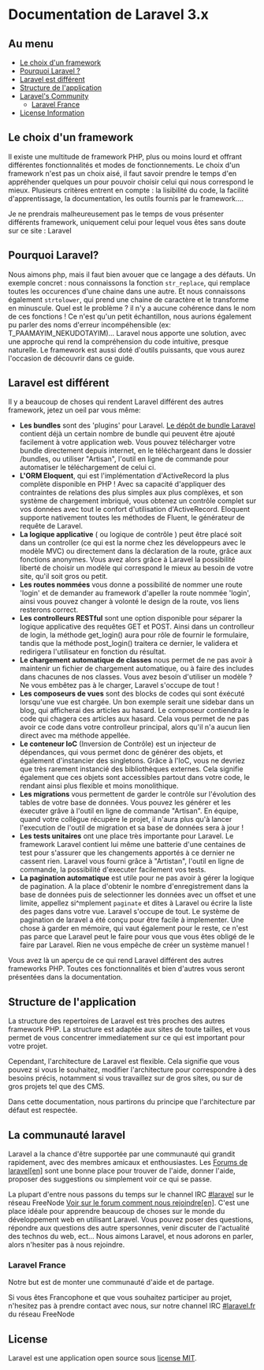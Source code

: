 # Documentation de Laravel 3.x

## Au menu

- [Le choix d'un framework](#le-choix-d-un-framework)
- [Pourquoi Laravel ?](#pourquoi-Laravel)
- [Laravel est différent](#Laravel-est-different)
- [Structure de l'application](#structure-de-l-application)
- [Laravel's Community](#Laravel-community)
    - [Laravel France](#Laravel-France)
- [License Information](#Laravel-license)

<a name="le-choix-d-un-framework"></a>
## Le choix d'un framework

Il existe une multitude de framework PHP, plus ou moins lourd et offrant différentes fonctionnalités et modes de fonctionnements. Le choix d'un framework n'est pas un choix aisé, il faut savoir prendre le temps d'en appréhender quelques un pour pouvoir choisir celui qui nous correspond le mieux. Plusieurs critères entrent en compte : la lisibilité du code, la facilité d'apprentissage, la documentation, les outils fournis par le framework....

Je ne prendrais malheureusement pas le temps de vous présenter différents framework, uniquement celui pour lequel vous êtes sans doute sur ce site : Laravel


<a name="pourquoi-Laravel"></a>
## Pourquoi Laravel?

Nous aimons php, mais il faut bien avouer que ce langage a des défauts. Un exemple concret : nous connaissons la fonction `str_replace`, qui remplace toutes les occurences d'une chaine dans une autre. Et nous connaissons également `strtolower`, qui prend une chaine de caractère et le transforme en minuscule. Quel est le problème ? il n'y a aucune cohérence dans le nom de ces fonctions ! Ce n'est qu'un petit échantillon, nous aurions également pu parler des noms d'erreur incompéhensible (ex: T_PAAMAYIM_NEKUDOTAYIM)...
Laravel nous apporte une solution, avec une approche qui rend la compréhension du code intuitive, presque naturelle. Le framework est aussi doté d'outils puissants, que vous aurez l'occasion de découvrir dans ce guide.

<a name="Laravel-est-different"></a>
## Laravel est différent

Il y a beaucoup de choses qui rendent Laravel différent des autres framework, jetez un oeil par vous même:

- **Les bundles** sont des 'plugins' pour Laravel. [Le dépôt de bundle Laravel](http://bundles.laravel.com/) contient déjà un certain nombre de bundle qui peuvent être ajouté facilement à votre application web. Vous pouvez télécharger votre bundle directement depuis internet, en le téléchargeant dans le dossier /bundles, ou utiliser "Artisan", l'outil en ligne de commande pour automatiser le téléchargement de celui ci.
- **L'ORM Eloquent**, qui est l'implémentation d'ActiveRecord la plus complète disponible en PHP ! Avec sa capacité d'appliquer des contraintes de relations des plus simples aux plus complèxes, et son système de chargement imbriqué, vous obtenez un contrôle complet sur vos données avec tout le confort d'utilisation d'ActiveRecord. Eloquent supporte nativement toutes les méthodes de Fluent, le générateur de requête de Laravel.
- **La logique applicative** ( ou logique de contrôle ) peut être placé soit dans un controller (ce qui est la norme chez les développeurs avec le modèle MVC) ou directement dans la déclaration de la route, grâce aux fonctions anonymes. Vous avez alors grâce à Laravel la possibilité liberté de choisir un modèle qui correspond le mieux au besoin de votre site, qu'il soit gros ou petit.
- **Les routes nommées** vous donne a possibilité de nommer une route 'login' et de demander au framework d'apeller la route nommée 'login', ainsi vous pouvez changer à volonté le design de la route, vos liens resterons correct.
- **Les controlleurs RESTful** sont une option disponible pour séparer la logique applicative des requêtes GET et POST. Ainsi dans un controlleur de login, la méthode get_login() aura pour rôle de fournir le formulaire, tandis que la méthode post_login() traitera ce dernier, le validera et redirigera l'utilisateur en fonction du résultat.
- **Le chargement automatique de classes** nous permet de ne pas avoir à maintenir un fichier de chargement automatique, ou à faire des includes dans chacunes de nos classes. Vous avez besoin d'utiliser un modèle ? Ne vous embêtez pas à le charger, Laravel s'occupe de tout !
- **Les composeurs de vues** sont des blocks de codes qui sont éxécuté lorsqu'une vue est chargée. Un bon exemple serait une sidebar dans un blog, qui afficherai des articles au hasard. Le composeur contiendra le code qui chagera ces articles aux hasard. Cela vous permet de ne pas avoir ce code dans votre controlleur principal, alors qu'il n'a aucun lien direct avec ma méthode appellée.
- **Le conteneur IoC** (Inversion de Contrôle) est un injecteur de dépendances, qui vous permet donc de générer des objets, et également d'instancier des singletons. Grâce à l'IoC, vous ne devriez que très rarement instancié des bibliothèques externes. Cela signifie également que ces objets sont accessibles partout dans votre code, le rendant ainsi plus flexible et moins monolithique. 
- **Les migrations** vous permettent de garder le contrôle sur l'évolution des tables de votre base de données. Vous pouvez les générer et les éxecuter grâve à l'outil en ligne de commande "Artisan". En équipe, quand votre collègue récupère le projet, il n'aura plus qu'à lancer l'execution de l'outil de migration et sa base de données sera à jour !
- **Les tests unitaires** ont une place très importante pour Laravel. Le framework Laravel contient lui même une batterie d'une centaines de test pour s'assurer que les changements apportés à ce dernier ne cassent rien. Laravel vous fourni grâce à "Artistan", l'outil en ligne de commande, la possibilité d'executer facilement vos tests.
- **La pagination automatique** est utile pour ne pas avoir à gérer la logique de pagination. A la place d'obtenir le nombre d'enregistrement dans la base de données puis de selectionner les données avec un offset et une limite, appellez si^mplement `paginate` et dites à Laravel ou écrire la liste des pages dans votre vue. Laravel s'occupe de tout. Le système de pagination de laravel a été conçu pour être facile à implementer. Une chose à garder en mémoire, qui vaut également pour le reste, ce n'est pas parce que Laravel peut le faire pour vous que vous êtes obligé de le faire par Laravel. Rien ne vous empêche de créer un système manuel !

Vous avez là un aperçu de ce qui rend Laravel différent des autres frameworks PHP. Toutes ces fonctionnalités et bien d'autres vous seront présentées dans la documentation.

<a name="structure-de-l-application"></a>
## Structure de l'application

La structure des repertoires de Laravel est très proches des autres framework PHP. La structure est adaptée aux sites de toute tailles, et vous permet de vous concentrer immediatement sur ce qui est important pour votre projet.

Cependant, l'architecture de Laravel est flexible. Cela signifie que vous pouvez si vous le souhaitez, modifier l'architecture pour correspondre à des besoins précis, notamment si vous travaillez sur de gros sites, ou sur de gros projets tel que des CMS. 

Dans cette documentation, nous partirons du principe que l'architecture par défaut est respectée. 

<a name="Laravel-community"></a>
## La communauté laravel

Laravel a la chance d'être supportée par une communauté qui grandit rapidement, avec des membres amicaux et enthousiastes. Les [Forums de laravel[en]](http://forums.Laravel.com) sont une bonne place pour trouver de l'aide, donner l'aide, proposer des suggestions ou simplement voir ce qui se passe.

La plupart d'entre nous passons du temps sur le channel IRC [#laravel](irc://freenode.net/laravel) sur le réseau FreeNode [Voir sur le forum comment nous rejoindre[en]](http://forums.Laravel.com/viewtopic.php?id=671). C'est une place idéale pour apprendre beaucoup de choses sur le monde du développement web en utilisant Laravel. Vous pouvez poser des questions, répondre aux questions des autre spersonnes, venir discuter de l'actualité des technos du web, ect... Nous aimons Laravel, et nous adorons en parler, alors n'hesiter pas à nous rejoindre.

### Laravel France

Notre but est de monter une communauté d'aide et de partage.

Si vous êtes Francophone et que vous souhaitez participer au projet, n'hesitez pas à prendre contact avec nous, sur notre channel IRC [#laravel.fr](irc://freenode.net/laravel.fr) du réseau FreeNode


<a name="Laravel-license"></a>
## License

Laravel est une application open source sous [license MIT](http://www.opensource.org/licenses/mit-license.php).